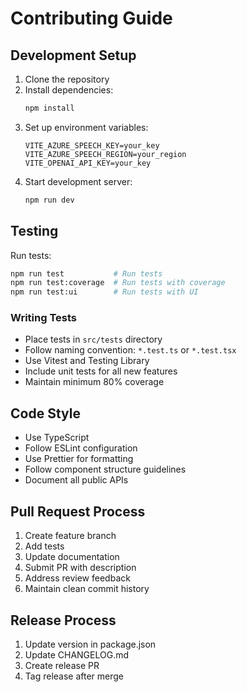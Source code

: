 # Contributing Guide

## Development Setup

1. Clone the repository
2. Install dependencies:
   ```bash
   npm install
   ```
3. Set up environment variables:
   ```
   VITE_AZURE_SPEECH_KEY=your_key
   VITE_AZURE_SPEECH_REGION=your_region
   VITE_OPENAI_API_KEY=your_key
   ```
4. Start development server:
   ```bash
   npm run dev
   ```

## Testing

Run tests:
```bash
npm run test           # Run tests
npm run test:coverage  # Run tests with coverage
npm run test:ui        # Run tests with UI
```

### Writing Tests
- Place tests in `src/tests` directory
- Follow naming convention: `*.test.ts` or `*.test.tsx`
- Use Vitest and Testing Library
- Include unit tests for all new features
- Maintain minimum 80% coverage

## Code Style
- Use TypeScript
- Follow ESLint configuration
- Use Prettier for formatting
- Follow component structure guidelines
- Document all public APIs

## Pull Request Process
1. Create feature branch
2. Add tests
3. Update documentation
4. Submit PR with description
5. Address review feedback
6. Maintain clean commit history

## Release Process
1. Update version in package.json
2. Update CHANGELOG.md
3. Create release PR
4. Tag release after merge